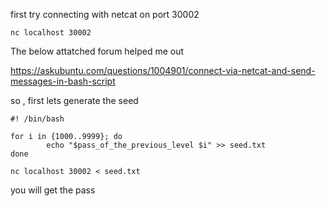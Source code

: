 first try connecting with netcat on port 30002

```shell
nc localhost 30002
```

The below attatched forum helped me out 

https://askubuntu.com/questions/1004901/connect-via-netcat-and-send-messages-in-bash-script

so , first lets generate the seed

```shell
#! /bin/bash

for i in {1000..9999}; do
        echo "$pass_of_the_previous_level $i" >> seed.txt
done
```

```shell
nc localhost 30002 < seed.txt
```

you will get the pass
